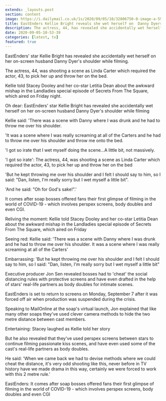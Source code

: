 ```yaml
---
extends: _layouts.post
section: content
image: https://i.dailymail.co.uk/1s/2020/09/05/10/32806750-0-image-a-59_1599299456346.jpg 
title: EastEnders Kellie Bright reveals she wet herself on  Danny Dyers shoulder while filming 
description: The actress, 44, has revealed she accidentally wet herself on her on-screen husband Danny Dyers shoulder while filming. 
date: 2020-09-05-10-53-39 
categories: [latest, tv] 
featured: true 
--- 
```

EastEnders' star Kellie Bright has revealed she accidentally wet herself on her on-screen husband Danny Dyer's shoulder while filming. 

The actress, 44, was shooting a scene as Linda Carter which required the actor, 43, to pick her up and throw her on the bed.  

Kellie told Stacey Dooley and her co-star Letitia Dean about the awkward mishap in the Landladies special episode of Secrets From The Square, which aired on Friday night.    

Oh dear: EastEnders' star Kellie Bright has revealed she accidentally wet herself on her on-screen husband Danny Dyer's shoulder while filming

Kellie said: 'There was a scene with Danny where I was drunk and he had to throw me over his shoulder.

'It was a scene where I was really screaming at all of the Carters and he had to throw me over his shoulder and throw me onto the bed.

'I got so irate that I wet myself doing the scene…A little bit, not massively. 

'I got so irate': The actress, 44, was shooting a scene as Linda Carter which required the actor, 43, to pick her up and throw her on the bed

'But he kept throwing me over his shoulder and I felt I should say to him, so I said: "Dan, listen, I'm really sorry but I wet myself a little bit".

'And he said: "Oh for God's sake!".'

It comes after soap bosses offered fans their first glimpse of filming in the world of COVID-19 - which involves perspex screens, body doubles and even CGI. 

Reliving the moment: Kellie told Stacey Dooley and her co-star Letitia Dean about the awkward mishap in the Landladies special episode of Secrets From The Square, which aired on Friday 

Seeing red: Kellie said: 'There was a scene with Danny where I was drunk and he had to throw me over his shoulder. It was a scene where I was really screaming at all of the Carters'

Embarrassing: 'But he kept throwing me over his shoulder and I felt I should say to him, so I said: "Dan, listen, I'm really sorry but I wet myself a little bit"

Executive producer Jon Sen revealed bosses had to 'cheat' the social distancing rules with protective screens and have even drafted in the help of stars' real-life partners as body doubles for intimate scenes. 

EastEnders is set to return to screens on Monday, September 7 after it was forced off air when production was suspended during the crisis. 

Speaking to MailOnline at the soap's virtual launch, Jon explained that like many other soaps they've used clever camera methods to hide the two metre distance between cast members.  

Entertaining: Stacey laughed as Kellie told her story 

But he also revealed that they've used perspex screens between stars to continue filming passionate kiss scenes, and have even used some of the cast's real-life partners as body doubles.

He said: 'When we came back we had to devise methods where we could cheat the distance, it's very odd shooting like this, never before in TV history have we made drama in this way, certainly we were forced to work with this 2 metre rule.'

EastEnders: It comes after soap bosses offered fans their first glimpse of filming in the world of COVID-19 - which involves perspex screens, body doubles and even CGI

